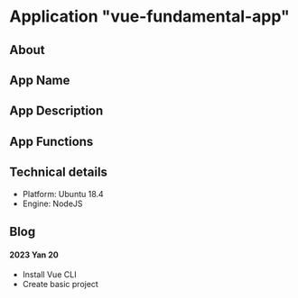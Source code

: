 # Application "vue-fundamental-app"

## About

## App Name


## App Description

## App Functions

## Technical details

* Platform: Ubuntu 18.4
* Engine: NodeJS

## Blog

#### 2023 Yan 20

* Install Vue CLI
* Create basic project
